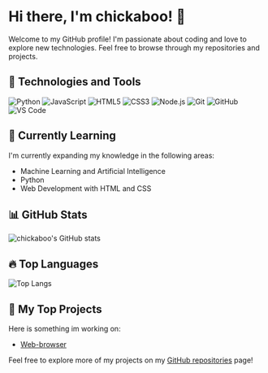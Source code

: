 # Hi there, I'm chickaboo! 👋

Welcome to my GitHub profile! I'm passionate about coding and love to explore new technologies. Feel free to browse through my repositories and projects.

## 🚀 Technologies and Tools

![Python](https://img.shields.io/badge/-Python-3776AB?style=for-the-badge&logo=python&logoColor=white)
![JavaScript](https://img.shields.io/badge/-JavaScript-F7DF1E?style=for-the-badge&logo=javascript&logoColor=black)
![HTML5](https://img.shields.io/badge/-HTML5-E34F26?style=for-the-badge&logo=html5&logoColor=white)
![CSS3](https://img.shields.io/badge/-CSS3-1572B6?style=for-the-badge&logo=css3&logoColor=white)
![Node.js](https://img.shields.io/badge/-Node.js-339933?style=for-the-badge&logo=node.js&logoColor=white)
![Git](https://img.shields.io/badge/-Git-F05032?style=for-the-badge&logo=git&logoColor=white)
![GitHub](https://img.shields.io/badge/-GitHub-181717?style=for-the-badge&logo=github&logoColor=white)
![VS Code](https://img.shields.io/badge/-VS%20Code-007ACC?style=for-the-badge&logo=visual-studio-code&logoColor=white)

## 🌱 Currently Learning

I'm currently expanding my knowledge in the following areas:

- Machine Learning and Artificial Intelligence
- Python
- Web Development with HTML and CSS

## 📊 GitHub Stats

![chickaboo's GitHub stats](https://github-readme-stats.vercel.app/api?username=chickaboo&show_icons=true&theme=dracula)

## 🔥 Top Languages

![Top Langs](https://github-readme-stats.vercel.app/api/top-langs/?username=chickaboo&layout=compact&theme=dracula)

## 🚀 My Top Projects

Here is something im working on:

- [Web-browser](https://github.com/chickaboo/web-browser)

Feel free to explore more of my projects on my [GitHub repositories](https://github.com/chickaboo?tab=repositories) page!

